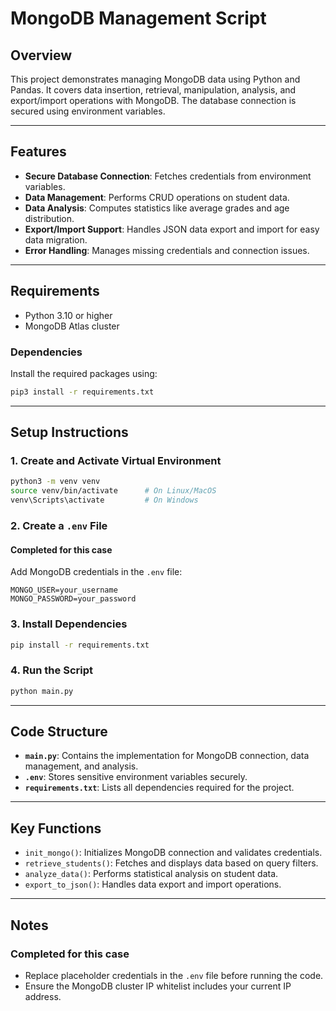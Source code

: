 # MongoDB Management Script

## Overview

This project demonstrates managing MongoDB data using Python and Pandas. It covers data insertion, retrieval, manipulation, analysis, and export/import operations with MongoDB. The database connection is secured using environment variables.

---

## Features

- **Secure Database Connection**: Fetches credentials from environment variables.
- **Data Management**: Performs CRUD operations on student data.
- **Data Analysis**: Computes statistics like average grades and age distribution.
- **Export/Import Support**: Handles JSON data export and import for easy data migration.
- **Error Handling**: Manages missing credentials and connection issues.

---

## Requirements

- Python 3.10 or higher
- MongoDB Atlas cluster

### Dependencies

Install the required packages using:

```bash
pip3 install -r requirements.txt
```

---

## Setup Instructions

### 1. Create and Activate Virtual Environment

```bash
python3 -m venv venv
source venv/bin/activate      # On Linux/MacOS
venv\Scripts\activate         # On Windows
```

### 2. Create a `.env` File

#### Completed for this case

Add MongoDB credentials in the `.env` file:

```
MONGO_USER=your_username
MONGO_PASSWORD=your_password
```

### 3. Install Dependencies

```bash
pip install -r requirements.txt
```

### 4. Run the Script

```bash
python main.py
```

---

## Code Structure

- **`main.py`**: Contains the implementation for MongoDB connection, data management, and analysis.
- **`.env`**: Stores sensitive environment variables securely.
- **`requirements.txt`**: Lists all dependencies required for the project.

---

## Key Functions

- `init_mongo()`: Initializes MongoDB connection and validates credentials.
- `retrieve_students()`: Fetches and displays data based on query filters.
- `analyze_data()`: Performs statistical analysis on student data.
- `export_to_json()`: Handles data export and import operations.

---

## Notes

### Completed for this case

- Replace placeholder credentials in the `.env` file before running the code.
- Ensure the MongoDB cluster IP whitelist includes your current IP address.
